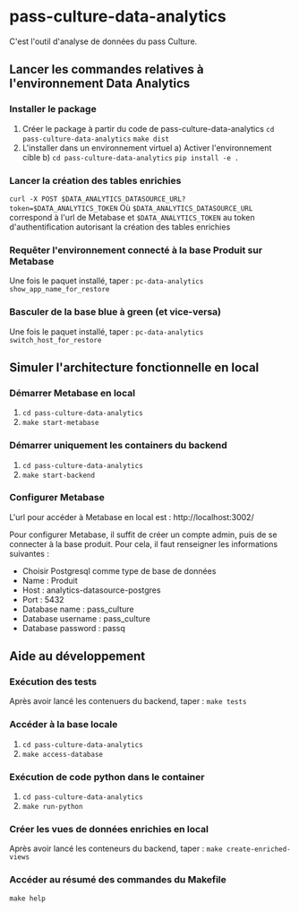 # pass-culture-data-analytics

C'est l'outil d'analyse de données du pass Culture.

## Lancer les commandes relatives à l'environnement Data Analytics
### Installer le package 
1. Créer le package à partir du code de pass-culture-data-analytics
`cd pass-culture-data-analytics`
`make dist`
2. L'installer dans un environnement virtuel
a) Activer l'environnement cible
b) 
`cd pass-culture-data-analytics`
`pip install -e .`

### Lancer la création des tables enrichies
`curl -X POST $DATA_ANALYTICS_DATASOURCE_URL?token=$DATA_ANALYTICS_TOKEN`
Où `$DATA_ANALYTICS_DATASOURCE_URL` correspond à l'url de Metabase et `$DATA_ANALYTICS_TOKEN` au token d'authentification autorisant la création des tables enrichies

### Requêter l'environnement connecté à la base Produit sur Metabase
Une fois le paquet installé, taper : 
`pc-data-analytics show_app_name_for_restore`

### Basculer de la base blue à green (et vice-versa)
Une fois le paquet installé, taper : 
`pc-data-analytics switch_host_for_restore`

## Simuler l'architecture fonctionnelle en local
### Démarrer Metabase en local
1. `cd pass-culture-data-analytics`
2. `make start-metabase`

### Démarrer uniquement les containers du backend
1. `cd pass-culture-data-analytics`
2. `make start-backend`

### Configurer Metabase
L'url pour accéder à Metabase en local est : http://localhost:3002/

Pour configurer Metabase, il suffit de créer un compte admin, puis de se connecter à la base produit. Pour cela, il faut renseigner les informations suivantes :
- Choisir Postgresql comme type de base de données
- Name : Produit
- Host : analytics-datasource-postgres
- Port : 5432
- Database name : pass_culture
- Database username : pass_culture
- Database password : passq

## Aide au développement
### Exécution des tests
Après avoir lancé les contenuers du backend, taper :
`make tests`

### Accéder à la base locale
1. `cd pass-culture-data-analytics`
2. `make access-database`

### Exécution de code python dans le container
1. `cd pass-culture-data-analytics`
2. `make run-python`

### Créer les vues de données enrichies en local
Après avoir lancé les conteneurs du backend, taper :
`make create-enriched-views`

### Accéder au résumé des commandes du Makefile
`make help`